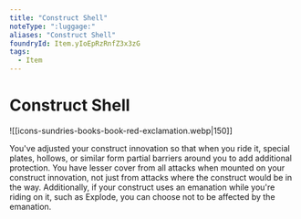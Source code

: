 ```yaml
---
title: "Construct Shell"
noteType: ":luggage:"
aliases: "Construct Shell"
foundryId: Item.yIoEpRzRnfZ3x3zG
tags:
  - Item
---
```


# Construct Shell
![[icons-sundries-books-book-red-exclamation.webp|150]]

You've adjusted your construct innovation so that when you ride it, special plates, hollows, or similar form partial barriers around you to add additional protection. You have lesser cover from all attacks when mounted on your construct innovation, not just from attacks where the construct would be in the way. Additionally, if your construct uses an emanation while you're riding on it, such as Explode, you can choose not to be affected by the emanation.
